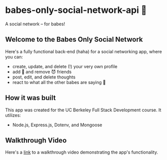# babes-only-social-network-api 💅
A social network – for babes!

## Welcome to the Babes Only Social Network
Here's a fully functional back-end (haha) for a social networking app, where you can:

- create, update, and delete (!) your very own profile
- add 👼 and remove 😈 friends 
- post, edit, and delete thoughts
- react to what all the other babes are saying 👄

## How it was built
This app was created for the UC Berkeley Full Stack Development course. It utilizes:

- Node.js, Express.js, Dotenv, and Mongoose

## Walkthrough Video
Here's a <a href="https://drive.google.com/file/d/1XmjXY9Lsr6TAiqWB4b_AYZ3Or1SIrvWD/view">link</a> to a walkthrough video demonstrating the app's functionality.
